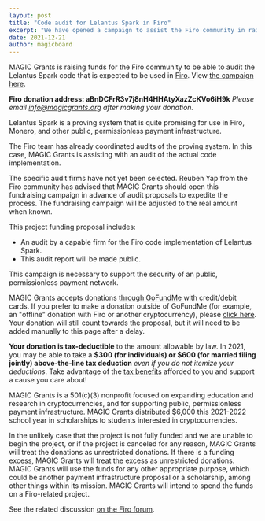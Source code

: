 ```yaml
---
layout: post
title: "Code audit for Lelantus Spark in Firo"
excerpt: "We have opened a campaign to assist the Firo community in raising funds for a code audit of Lelantus Spark"
date: 2021-12-21
author: magicboard
---
```


MAGIC Grants is raising funds for the Firo community to be able to audit the Lelantus Spark code that is expected to be used in [Firo](https://firo.org). View [the campaign here](https://www.gofundme.com/f/code-audit-for-lelantus-spark-in-firo).

**Firo donation address: aBnDCFrR3v7j8nH4HHAtyXazZcKVo6iH9k**
*Please email [info@magicgrants.org](mailto:info@magicgrants.org) after making your donation.*
 
Lelantus Spark is a proving system that is quite promising for use in Firo, Monero, and other public, permissionless payment infrastructure.
 
The Firo team has already coordinated audits of the proving system. In this case, MAGIC Grants is assisting with an audit of the actual code implementation.
 
The specific audit firms have not yet been selected. Reuben Yap from the Firo community has advised that MAGIC Grants should open this fundraising campaign in advance of audit proposals to expedite the process. The fundraising campaign will be adjusted to the real amount when known.
 
This project funding proposal includes:

* An audit by a capable firm for the Firo code implementation of Lelantus Spark.
* This audit report will be made public.
 
This campaign is necessary to support the security of an public, permissionless payment network. 

MAGIC Grants accepts donations [through GoFundMe](https://www.gofundme.com/f/code-audit-for-lelantus-spark-in-firo) with credit/debit cards. If you prefer to make a donation outside of GoFundMe (for example, an "offline" donation with Firo or another cryptocurrency), please [click here](/contribute/). Your donation will still count towards the proposal, but it will need to be added manually to this page after a delay.
 
**Your donation is tax-deductible** to the amount allowable by law. In 2021, you may be able to take a **$300 (for individuals) or $600 (for married filing jointly) above-the-line tax deduction** *even if you do not itemize your deductions*. Take advantage of the [tax benefits](https://www.irs.gov/newsroom/expanded-tax-benefits-help-individuals-and-businesses-give-to-charity-during-2021-deductions-up-to-600-available-for-cash-donations-by-non-itemizers) afforded to you and support a cause you care about!
  
MAGIC Grants is a 501(c)(3) nonprofit focused on expanding education and research in cryptocurrencies, and for supporting public, permissionless payment infrastructure. MAGIC Grants distributed $6,000 this 2021-2022 school year in scholarships to students interested in cryptocurrencies.
 
In the unlikely case that the project is not fully funded and we are unable to begin the project, or if the project is canceled for any reason, MAGIC Grants will treat the donations as unrestricted donations. If there is a funding excess, MAGIC Grants will treat the excess as unrestricted donations. MAGIC Grants will use the funds for any other appropriate purpose, which could be another payment infrastructure proposal or a scholarship, among other things within its mission. MAGIC Grants will intend to spend the funds on a Firo-related project.

See the related discussion [on the Firo forum](https://forum.firo.org/t/code-audit-for-lelantus-spark-in-firo/2002).
